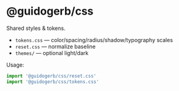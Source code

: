 # @guidogerb/css

Shared styles & tokens.

- `tokens.css` — color/spacing/radius/shadow/typography scales
- `reset.css` — normalize baseline
- `themes/` — optional light/dark

Usage:
```ts
import '@guidogerb/css/reset.css'
import '@guidogerb/css/tokens.css'
```
